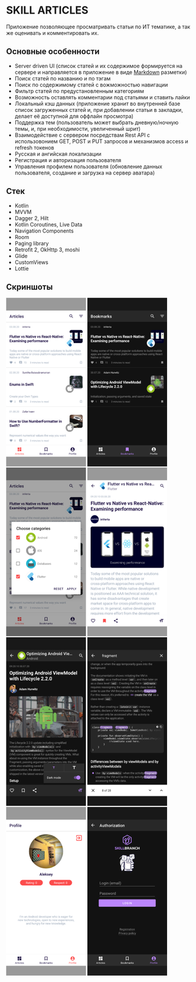 SKILL ARTICLES
==============
Приложение позволяющее просматривать статьи по ИТ тематике, а так же оценивать и комментировать их.

## Основные особенности
* Server driven UI (список статей и их содержимое формируется на сервере и направляется в приложение в виде [Markdown](https://ru.wikipedia.org/wiki/Markdown) разметки)
* Поиск статей по названию и по тэгам
* Поиск по содержимому статей с вожможностью навигации
* Фильтр статей по предустановленным категориям
* Возможность оставлять комментарии под статьями и ставить лайки
* Локальный кэш данных (приложение хранит во внутренней базе список загруженных статей и, при добавлении статьи в закладки, делает её доступной для оффлайн просмотра)
* Поддержка тем (пользователь может выбрать дневную/ночную темы, и, при необходимости, увеличенный шрит)
* Взаимодействие с сервером посредствам Rest API с использовонием GET, POST и PUT запросов и механизмов access и refresh токенов
* Русская и ангийская локализации
* Регистрация и авторизация пользователя
* Управления профилем пользователя (обновление данных пользователя, создание и загрузка на сервер аватара)


## Стек
* Kotlin
* MVVM
* Dagger 2, Hilt
* Kotlin Coroutines, Live Data
* Navigation Components
* Room
* Paging library
* Retrofit 2, OkHttp 3, moshi
* Glide
* CustomViews
* Lottie

## Скриншоты
<p align="left">
  <img width="216" height="456" src="https://raw.githubusercontent.com/AlekseyYakovlev/SkillArticles/master/screenshots/1.png">
  <img width="216" height="456" src="https://raw.githubusercontent.com/AlekseyYakovlev/SkillArticles/master/screenshots/5.png">
  <img width="216" height="456" src="https://raw.githubusercontent.com/AlekseyYakovlev/SkillArticles/master/screenshots/2.png">
  <img width="216" height="456" src="https://raw.githubusercontent.com/AlekseyYakovlev/SkillArticles/master/screenshots/6.png">
  <img width="216" height="456" src="https://raw.githubusercontent.com/AlekseyYakovlev/SkillArticles/master/screenshots/3.png">
  <img width="216" height="456" src="https://raw.githubusercontent.com/AlekseyYakovlev/SkillArticles/master/screenshots/4.png">
  <img width="216" height="456" src="https://raw.githubusercontent.com/AlekseyYakovlev/SkillArticles/master/screenshots/7.png">
  <img width="216" height="456" src="https://raw.githubusercontent.com/AlekseyYakovlev/SkillArticles/master/screenshots/8.png">
</p>